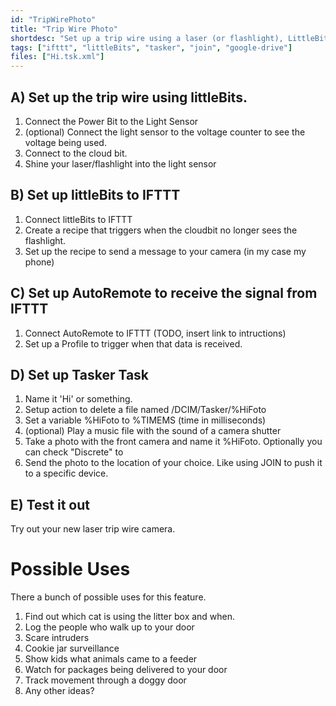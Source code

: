 ```yaml
---
id: "TripWirePhoto"
title: "Trip Wire Photo"
shortdesc: "Set up a trip wire using a laser (or flashlight), LittleBits, IFTTT, Tasker, Join, and Google Drive."
tags: ["ifttt", "littleBits", "tasker", "join", "google-drive"]
files: ["Hi.tsk.xml"]
---
```


## A) Set up the trip wire using littleBits.

 1. Connect the Power Bit to the Light Sensor
 1. (optional) Connect the light sensor to the voltage counter to see the voltage being used.
 1. Connect to the cloud bit.
 1. Shine your laser/flashlight into the light sensor

## B) Set up littleBits to IFTTT

 1. Connect littleBits to IFTTT
 1. Create a recipe that triggers when the cloudbit no longer sees the flashlight.
 1. Set up the recipe to send a message to your camera (in my case my phone)

## C) Set up AutoRemote to receive the signal from IFTTT

 1. Connect AutoRemote to IFTTT (TODO, insert link to intructions)
 1. Set up a Profile to trigger when that data is received.

## D) Set up Tasker Task

 1. Name it 'Hi' or something.
 1. Setup action to delete a file named /DCIM/Tasker/%HiFoto
 1. Set a variable %HiFoto to %TIMEMS (time in milliseconds)
 1. (optional) Play a music file with the sound of a camera shutter
 1. Take a photo with the front camera and name it %HiFoto. Optionally you can check "Discrete" to
 1. Send the photo to the location of your choice. Like using JOIN to push it to a specific device.

## E) Test it out

Try out your new laser trip wire camera.

# Possible Uses

There a bunch of possible uses for this feature.

 1. Find out which cat is using the litter box and when.
 1. Log the people who walk up to your door
 1. Scare intruders
 1. Cookie jar surveillance
 1. Show kids what animals came to a feeder
 1. Watch for packages being delivered to your door
 1. Track movement through a doggy door
 1. Any other ideas?
